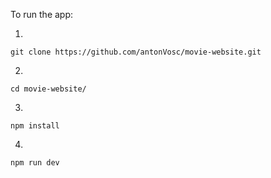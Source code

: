 To run the app:

1.
```
git clone https://github.com/antonVosc/movie-website.git
```

2.
```
cd movie-website/
```

3.
```
npm install
```

4.
```
npm run dev
```